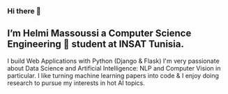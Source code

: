 ### Hi there 👋
## I’m Helmi Massoussi a **Computer Science Engineering 💼 student**  at INSAT Tunisia. ##
I build Web Applications with Python (Django & Flask)
I'm very passionate about Data Science and Artificial Intelligence: NLP and Computer Vision in particular.
I like turning machine learning papers into code & I enjoy doing research to pursue my interests in hot AI topics.
<!--
**h3lmii/h3lmii** is a ✨ _special_ ✨ repository because its `README.md` (this file) appears on your GitHub profile.
![<Badge Name>](https://img.shields.io/badge/<Badge Text>-<Background Color>?style=for-the-badge&logo=<Icon Name>&logoColor=<Logo Color>)

Here are some ideas to get you started:

- 🔭 I’m currently working on ...
- 🌱 I’m currently learning ...
- 👯 I’m looking to collaborate on ...
- 🤔 I’m looking for help with ...
- 💬 Ask me about ...
- 📫 How to reach me: ...
- 😄 Pronouns: ...
- ⚡ Fun fact: ...
-->
